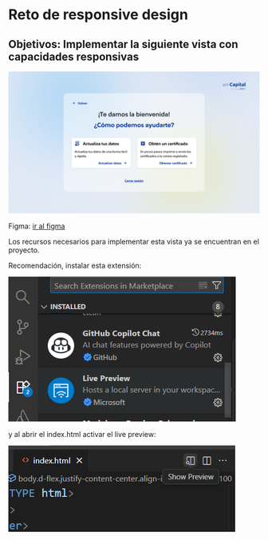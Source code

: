 # Reto de responsive design

## Objetivos: Implementar la siguiente vista con capacidades responsivas

[![Proyecto Test](view.png)](view.png)

Figma: [ir al figma](https://www.figma.com/design/OUsjaZqabvpyJAFfsktA4i/Handoff-Avatar-F02?node-id=1483-5274&t=uzAl1MOItMhQ3Y2O-0)

Los recursos necesarios para implementar esta vista ya se encuentran en el proyecto.

Recomendación, instalar esta extensión: 

[![Proyecto Test](extension.png)](extension.png)

y al abrir el index.html activar el live preview:

[![Proyecto Test](preview.png)](preview.png)